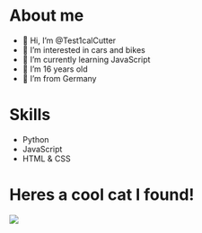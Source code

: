 <h1>About me</h1>

- 👋 Hi, I’m @Test1calCutter
- 👀 I’m interested in cars and bikes
- 🌱 I’m currently learning JavaScript
- 🎂 I’m 16 years old
- 📍 I’m from Germany


<h1>Skills</h1>

- Python
- JavaScript
- HTML & CSS

<h1>Heres a cool cat I found!</h1>
<img src="https://cdn.discordapp.com/attachments/917569655139348543/1075200819709870130/fadd861aef9bf2cc158fa18c08e72053.jpg">
